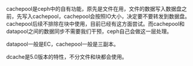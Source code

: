 cachepool是ceph中的自有功能，原先是文件在用，文件的数据写入数据盘之前，先写入cachepool，cachepool会按照IO大小，决定要不要转发到数据盘。
cachepool后续不排除在块中使用，目前已经有这方面尝试。而cachepool和datapool之间的数据同步不需要我们干预，ceph自己会做这一层处理。

datapool一般是EC，cachepool一般是三副本。

dcache是5.0版本的特性，不分文件和块都会使用。
